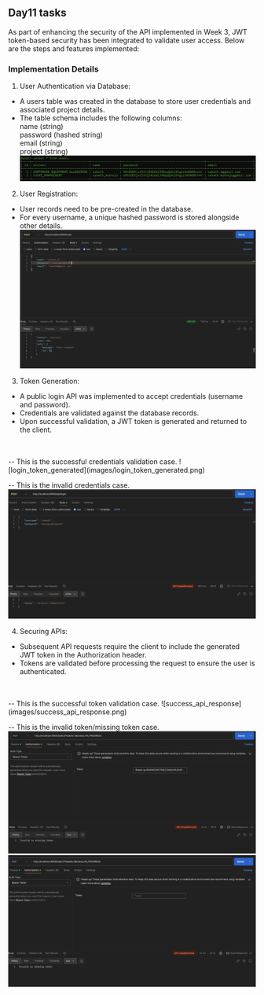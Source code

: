 ## Day11 tasks

As part of enhancing the security of the API implemented in Week 3, JWT token-based security has been integrated to validate user access. Below are the steps and features implemented:

### Implementation Details
1. User Authentication via Database:
 - A users table was created in the database to store user credentials and associated project details.
 - The table schema includes the following columns:<br/>
   name (string)<br/>
   password (hashed string)<br/>
   email (string)<br/>
   project (string)<br/>
   ![users_table](images/users_table.png)
2. User Registration:
- User records need to be pre-created in the database.
- For every username, a unique hashed password is stored alongside other details.
   ![create_user_api](images/create_user_api.png)
3. Token Generation:
- A public login API was implemented to accept credentials (username and password).
- Credentials are validated against the database records.
- Upon successful validation, a JWT token is generated and returned to the client.<br/>
<br/>
<br/>
  -- This is the successful credentials validation case.
  ![login_token_generated](images/login_token_generated.png)

  -- This is the invalid credentials case.
  ![login_error](images/login_error.png)

4. Securing APIs:
- Subsequent API requests require the client to include the generated JWT token in the Authorization header.
- Tokens are validated before processing the request to ensure the user is authenticated.
<br/>
<br/>
  -- This is the successful token validation case.
  ![success_api_response](images/success_api_response.png)

  -- This is the invalid token/missing token case.
  ![invalid_token](images/invalid_token.png)
<br/>
  ![missing_token](images/missing_token.png)

